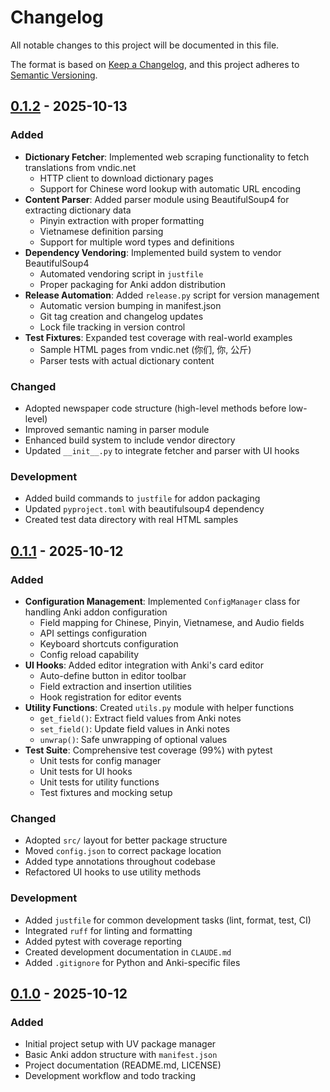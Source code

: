 # Changelog

All notable changes to this project will be documented in this file.

The format is based on [Keep a Changelog](https://keepachangelog.com/en/1.1.0/),
and this project adheres to [Semantic Versioning](https://semver.org/spec/v2.0.0.html).

## [0.1.2] - 2025-10-13

### Added

- **Dictionary Fetcher**: Implemented web scraping functionality to fetch translations from vndic.net
  - HTTP client to download dictionary pages
  - Support for Chinese word lookup with automatic URL encoding
- **Content Parser**: Added parser module using BeautifulSoup4 for extracting dictionary data
  - Pinyin extraction with proper formatting
  - Vietnamese definition parsing
  - Support for multiple word types and definitions
- **Dependency Vendoring**: Implemented build system to vendor BeautifulSoup4
  - Automated vendoring script in `justfile`
  - Proper packaging for Anki addon distribution
- **Release Automation**: Added `release.py` script for version management
  - Automatic version bumping in manifest.json
  - Git tag creation and changelog updates
  - Lock file tracking in version control
- **Test Fixtures**: Expanded test coverage with real-world examples
  - Sample HTML pages from vndic.net (你们, 你, 公斤)
  - Parser tests with actual dictionary content

### Changed

- Adopted newspaper code structure (high-level methods before low-level)
- Improved semantic naming in parser module
- Enhanced build system to include vendor directory
- Updated `__init__.py` to integrate fetcher and parser with UI hooks

### Development

- Added build commands to `justfile` for addon packaging
- Updated `pyproject.toml` with beautifulsoup4 dependency
- Created test data directory with real HTML samples

## [0.1.1] - 2025-10-12

### Added

- **Configuration Management**: Implemented `ConfigManager` class for handling Anki addon configuration
  - Field mapping for Chinese, Pinyin, Vietnamese, and Audio fields
  - API settings configuration
  - Keyboard shortcuts configuration
  - Config reload capability
- **UI Hooks**: Added editor integration with Anki's card editor
  - Auto-define button in editor toolbar
  - Field extraction and insertion utilities
  - Hook registration for editor events
- **Utility Functions**: Created `utils.py` module with helper functions
  - `get_field()`: Extract field values from Anki notes
  - `set_field()`: Update field values in Anki notes
  - `unwrap()`: Safe unwrapping of optional values
- **Test Suite**: Comprehensive test coverage (99%) with pytest
  - Unit tests for config manager
  - Unit tests for UI hooks
  - Unit tests for utility functions
  - Test fixtures and mocking setup

### Changed

- Adopted `src/` layout for better package structure
- Moved `config.json` to correct package location
- Added type annotations throughout codebase
- Refactored UI hooks to use utility methods

### Development

- Added `justfile` for common development tasks (lint, format, test, CI)
- Integrated `ruff` for linting and formatting
- Added pytest with coverage reporting
- Created development documentation in `CLAUDE.md`
- Added `.gitignore` for Python and Anki-specific files

## [0.1.0] - 2025-10-12

### Added

- Initial project setup with UV package manager
- Basic Anki addon structure with `manifest.json`
- Project documentation (README.md, LICENSE)
- Development workflow and todo tracking

[0.1.2]: https://github.com/yourusername/autodefine-cn-vn/compare/v0.1.1...v0.1.2
[0.1.1]: https://github.com/yourusername/autodefine-cn-vn/compare/v0.1.0...v0.1.1
[0.1.0]: https://github.com/yourusername/autodefine-cn-vn/releases/tag/v0.1.0
